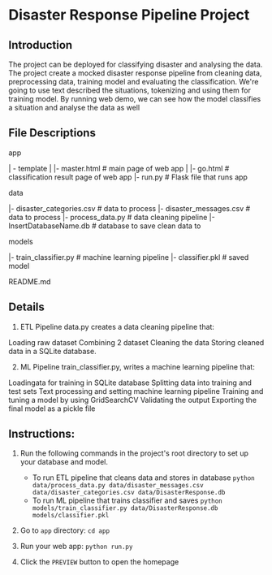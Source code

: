 # Disaster Response Pipeline Project
## Introduction
The project can be deployed for classifying disaster and analysing the data.
The project create a mocked disaster response pipeline from cleaning data, preprocessing data, training model and evaluating the classification. We're going to use text described the situations, tokenizing and using them for training model. By running web demo, we can see how the model classifies a situation and analyse the data as well

## File Descriptions
app

| - template
| |- master.html # main page of web app
| |- go.html # classification result page of web app
|- run.py # Flask file that runs app

data

|- disaster_categories.csv # data to process
|- disaster_messages.csv # data to process
|- process_data.py # data cleaning pipeline
|- InsertDatabaseName.db # database to save clean data to

models

|- train_classifier.py # machine learning pipeline
|- classifier.pkl # saved model

README.md

## Details
1. ETL Pipeline
data.py creates a data cleaning pipeline that:

Loading raw dataset
Combining 2 dataset
Cleaning the data
Storing cleaned data in a SQLite database.

2. ML Pipeline
train_classifier.py, writes a machine learning pipeline that:

Loadingata for training in SQLite database
Splitting data into training and test sets
Text processing and setting machine learning pipeline
Training and tuning a model by using GridSearchCV
Validating the output
Exporting the final model as a pickle file
## Instructions:
1. Run the following commands in the project's root directory to set up your database and model.

    - To run ETL pipeline that cleans data and stores in database
        `python data/process_data.py data/disaster_messages.csv data/disaster_categories.csv data/DisasterResponse.db`
    - To run ML pipeline that trains classifier and saves
        `python models/train_classifier.py data/DisasterResponse.db models/classifier.pkl`

2. Go to `app` directory: `cd app`

3. Run your web app: `python run.py`

4. Click the `PREVIEW` button to open the homepage
